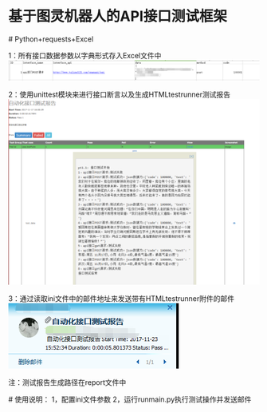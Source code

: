 # 基于图灵机器人的API接口测试框架
# Python+requests+Excel

1：所有接口数据参数以字典形式存入Excel文件中
![excel_test](https://github.com/huguishun/Python_API/blob/master/img/excel_test.png)

2：使用unittest模块来进行接口断言以及生成HTMLtestrunner测试报告
![htmltestrunner](https://github.com/huguishun/Python_API/blob/master/img/htmltestrunner.png)

3：通过读取ini文件中的邮件地址来发送带有HTMLtestrunner附件的邮件
![email_test](https://github.com/huguishun/Python_API/blob/master/img/email_test.png)

注：测试报告生成路径在report文件中

# 使用说明：
1，配置ini文件参数
2，运行runmain.py执行测试操作并发送邮件
